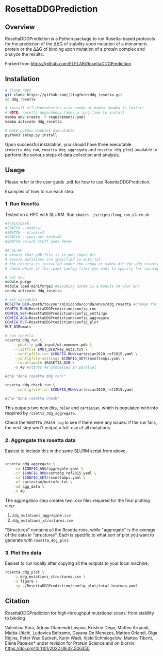 # RosettaDDGPrediction

## Overview

RosettaDDGPrediction is a Python package to run Rosetta-based protocols for the prediction of the ΔΔG of stability upon mutation of a monomeric protein or the ΔΔG of binding upon mutation of a protein complex and analyze the results.

Forked from <https://github.com/ELELAB/RosettaDDGPrediction>

## Installation

```bash
# clone repo
git clone https://github.com/jlingford/ddg_rosetta.git
cd ddg_rosetta

# install all dependencies with conda or mamba (mamba is faster)
# NOTE: rosetta dependency takes a long time to install
mamba env create -f requirements.yaml
mamba activate ddg_rosetta

# make python modules executable
python3 setup.py install
```

Upon successful installation, you should have three executable (`rosetta_ddg_run`, `rosetta_ddg_aggregate` and `rosetta_ddg_plot`) available to perform the various steps of data collection and analysis.

## Usage

Please refer to the user guide .pdf for how to use RosettaDDGPrediction.

Examples of how to run each step:

### 1. Run Rosetta

Tested on a HPC with SLURM. Run `sbatch ./scripts/long_run_slurm.sh`

```bash
#!/bin/bash
#SBATCH --nodes=1
#SBATCH --ntasks=1
#SBATCH --cpus-per-task=48
#SBATCH <slurm stuff goes here>

## SETUP
# ensure that pdb file is in pdb_input dir
# ensure mutations are specified in muts.txt
# the rosetta is installed under the conda or mamba dir for ddg_rosetta
# check which of the .yaml config files you want to specify for running rosetta

# set env
module purge
module load miniforge3 #assuming conda is a module on your HPC
conda activate ddg_rosetta

# set variables
ROSETTA_DIR=/path/to/your/miniconda/conda/envs/ddg_rosetta #change for your system
CONFIG_RUN=RosettaDDGPrediction/config_run
CONFIG_SET=RosettaDDGPrediction/config_settings
CONFIG_AGG=RosettaDDGPrediction/config_aggregate
CONFIG_PLT=RosettaDDGPrediction/config_plot
MUT_DIR=muts

# run rosetta
rosetta_ddg_run \
    --pdbfile pdb_input/wt_monomer.pdb \
    --listfile $MUT_DIR/key_muts.txt \
    --configfile-run $CONFIG_RUN/cartesian2020_ref2015.yaml \
    --configfile-settings $CONFIG_SET/rosettampi.yaml \
    --rosettapath $ROSETTA_DIR \
    -n 48 #starts 48 processes in parallel

echo "done rosetta ddg run!"

rosetta_ddg_check_run \
    --configfile-run $CONFIG_RUN/cartesian2020_ref2015.yaml

echo "done rosetta check"
```

This outputs two new dirs, `relax` and `cartesian`, which is populated with info required by `rosetta_ddg_aggregate`.

Check the `ROSETTA_CRASH.log` to see if there were any issues.
If the run fails, the next step won't output a full .csv of all mutations.

### 2. Aggregate the rosetta data

Easiest to include this in the same SLURM script from above.

```bash

rosetta_ddg_aggregate \
    -ca $CONFIG_AGG/aggregate.yaml \
    -cr $CONFIG_RUN/cartddg_ref2015.yaml \
    -cs $CONFIG_SET/rosettampi.yaml \
    -mf cartesian/mutinfo.txt \
    -od agg_data \
    -n 48
```

The aggregation step creates two .csv files required for the final plotting step:

1. `ddg_mutations_aggregate.csv`
2. `ddg_mutations_structures.csv`

"Structures" contains all the Rosetta runs, while "aggregate" is the average of the data in "structures".
Each is specific to what sort of plot you want to generate with `rosetta_ddg_plot`.

### 3. Plot the data

Easiest to run locally after copying all the outputs to your local machine.

```bash
rosetta_ddg_plot \
    -i ddg_mutations_structures.csv \
    -o figure \
    -cp ./RosettaDDGPrediction/config_plot/total_heatmap.yaml
```

## Citation

RosettaDDGPrediction for high-throughput mutational scans: from stability to binding

Valentina Sora, Adrian Otamendi Laspiur, Kristine Degn, Matteo Arnaudi, Mattia Utichi, Ludovica Beltrame, Dayana De Menezes, Matteo Orlandi, Olga Rigina, Peter Wad Sackett, Karin Wadt, Kjeld Schmiegelow, Matteo Tiberti, Elena Papaleo*
under revision for Protein Science and on biorxiv:  <https://doi.org/10.1101/2022.09.02.506350>
